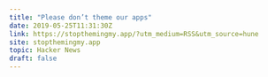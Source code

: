 ```yaml
---
title: "Please don’t theme our apps"
date: 2019-05-25T11:31:30Z
link: https://stopthemingmy.app/?utm_medium=RSS&utm_source=hune
site: stopthemingmy.app
topic: Hacker News
draft: false
---
```


